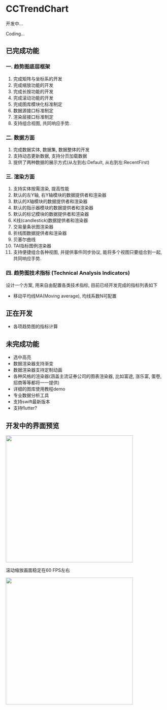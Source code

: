 # CCTrendChart 


开发中...

Coding...


## 已完成功能

### 一. 趋势图底层框架

1. 完成矩阵与坐标系的开发
2. 完成缩放功能的开发
3. 完成长按功能的开发
4. 完成滚动功能的开发
5. 完成图库模块化标准制定
6. 数据源接口标准制定
7. 渲染层接口标准制定
8. 支持组合视图, 共同响应手势.


###  二. 数据方面

1. 完成数据实体, 数据集, 数据整体的开发
2. 支持动态更新数据, 支持分页加载数据
3. 提供了两种数据的展示方式(从左到右:Default, 从右到左:RecentFirst)

###  三. 渲染方面

1. 支持实体按需渲染, 提高性能 
2. 默认的左Y轴, 右Y轴模块的数据提供者和渲染器
3. 默认的X轴模块的数据提供者和渲染器
4. 默认的指示器模块的数据提供者和渲染器
5. 默认的标记模块的数据提供者和渲染器
6. K线(candlestick)数据提供者和渲染器
7. 交易量条状图渲染器
8. 折线图数据提供者和渲染器
9. 贝塞尔曲线
10. TAI指标图例渲染器
11. 支持便捷组合各种视图, 并提供事件同步协议, 能将多个视图只要组合到一起, 共同响应手势.

###  四. 趋势图技术指标 (Technical Analysis Indicators)

设计一个方案, 用来自由配置各类技术指标, 目前已经开发完成的指标列表如下

* 移动平均线MA(Moving average), 均线系数N可配置

## 正在开发
 
* 各项趋势图的指标计算

## 未完成功能

* 选中高亮
* 数据渲染器支持渐变
* 数据渲染器支持定制动画
* 各种风格的渲染器(涵盖主流证券公司的图表渲染器, 比如富途, 涨乐富, 蛋卷, 招商等等都将一一提供)
* 详细的图库使用教程demo
* 专业数据分析工具
* 支持swift最新版本
* 支持flutter?

## 开发中的界面预览

<img src="https://raw.githubusercontent.com/cocos543/CCTrendCharts/dev/screenshot001.png"  width=400/>


滚动缩放画面稳定在60 FPS左右

<img src="https://raw.githubusercontent.com/cocos543/CCTrendCharts/dev/3091574998318_.pic_hd.jpg" width=400/>
